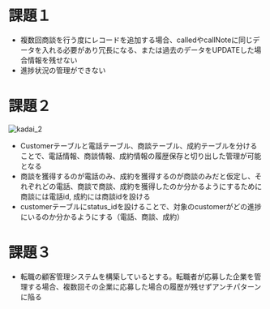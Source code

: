 # 課題１

- 複数回商談を行う度にレコードを追加する場合、calledやcallNoteに同じデータを入れる必要があり冗長になる、または過去のデータをUPDATEした場合情報を残せない
- 進捗状況の管理ができない


# 課題２
![kadai_2](https://user-images.githubusercontent.com/94156280/196129882-d3155611-8003-4d9c-90a9-d9a42026dac1.png)


- Customerテーブルと電話テーブル、商談テーブル、成約テーブルを分けることで、電話情報、商談情報、成約情報の履歴保存と切り出した管理が可能となる
- 商談を獲得するのが電話のみ、成約を獲得するのが商談のみだと仮定し、それぞれどの電話、商談で商談、成約を獲得したのか分かるようにするために商談には電話id, 成約には商談idを設ける
- customerテーブルにstatus_idを設けることで、対象のcustomerがどの進捗にいるのか分かるようにする（電話、商談、成約）


# 課題３
- 転職の顧客管理システムを構築しているとする。転職者が応募した企業を管理する場合、複数回その企業に応募した場合の履歴が残せずアンチパターンに陥る